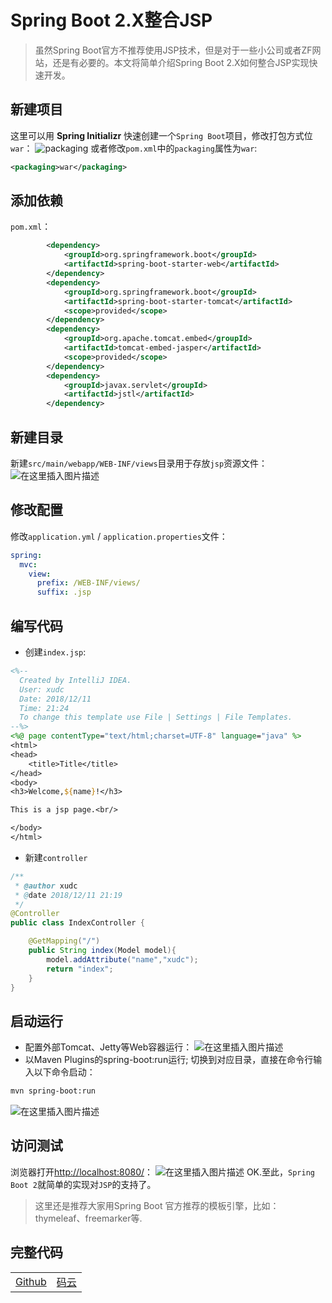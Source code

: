 # Spring Boot 2.X整合JSP
> 虽然Spring Boot官方不推荐使用JSP技术，但是对于一些小公司或者ZF网站，还是有必要的。本文将简单介绍Spring Boot 2.X如何整合JSP实现快速开发。

## 新建项目
这里可以用 **Spring Initializr** 快速创建一个`Spring Boot`项目，修改打包方式位`war`：
![packaging](https://img-blog.csdnimg.cn/20200302172325177.png?x-oss-process=image/watermark,type_ZmFuZ3poZW5naGVpdGk,shadow_10,text_aHR0cHM6Ly9ibG9nLmNzZG4ubmV0L0UwOTYyMDEyNg==,size_16,color_FFFFFF,t_70)
或者修改`pom.xml`中的`packaging`属性为`war`:
```xml
<packaging>war</packaging>
```
## 添加依赖
`pom.xml`：
```xml
		<dependency>
			<groupId>org.springframework.boot</groupId>
			<artifactId>spring-boot-starter-web</artifactId>
		</dependency>
		<dependency>
			<groupId>org.springframework.boot</groupId>
			<artifactId>spring-boot-starter-tomcat</artifactId>
			<scope>provided</scope>
		</dependency>
		<dependency>
			<groupId>org.apache.tomcat.embed</groupId>
			<artifactId>tomcat-embed-jasper</artifactId>
			<scope>provided</scope>
		</dependency>
		<dependency>
			<groupId>javax.servlet</groupId>
			<artifactId>jstl</artifactId>
		</dependency>
```
## 新建目录
新建`src/main/webapp/WEB-INF/views`目录用于存放`jsp`资源文件：
![在这里插入图片描述](https://img-blog.csdnimg.cn/2020030217291214.png?x-oss-process=image/watermark,type_ZmFuZ3poZW5naGVpdGk,shadow_10,text_aHR0cHM6Ly9ibG9nLmNzZG4ubmV0L0UwOTYyMDEyNg==,size_16,color_FFFFFF,t_70)
## 修改配置
修改`application.yml` / `application.properties`文件：
```yaml
spring:
  mvc:
    view:
      prefix: /WEB-INF/views/
      suffix: .jsp
```
## 编写代码
- 创建`index.jsp`:
```jsp
<%--
  Created by IntelliJ IDEA.
  User: xudc
  Date: 2018/12/11
  Time: 21:24
  To change this template use File | Settings | File Templates.
--%>
<%@ page contentType="text/html;charset=UTF-8" language="java" %>
<html>
<head>
    <title>Title</title>
</head>
<body>
<h3>Welcome,${name}!</h3>

This is a jsp page.<br/>

</body>
</html>
```
- 新建`controller`
```java
/**
 * @author xudc
 * @date 2018/12/11 21:19
 */
@Controller
public class IndexController {

    @GetMapping("/")
    public String index(Model model){
        model.addAttribute("name","xudc");
        return "index";
    }
}
```

## 启动运行
- 配置外部Tomcat、Jetty等Web容器运行：
![在这里插入图片描述](https://img-blog.csdnimg.cn/20200302174820209.png?x-oss-process=image/watermark,type_ZmFuZ3poZW5naGVpdGk,shadow_10,text_aHR0cHM6Ly9ibG9nLmNzZG4ubmV0L0UwOTYyMDEyNg==,size_16,color_FFFFFF,t_70)
- 以Maven Plugins的spring-boot:run运行;
切换到对应目录，直接在命令行输入以下命令启动：

```bash
mvn spring-boot:run
```
![在这里插入图片描述](https://img-blog.csdnimg.cn/20200302175012534.png?x-oss-process=image/watermark,type_ZmFuZ3poZW5naGVpdGk,shadow_10,text_aHR0cHM6Ly9ibG9nLmNzZG4ubmV0L0UwOTYyMDEyNg==,size_16,color_FFFFFF,t_70)
## 访问测试
浏览器打开<http://localhost:8080/>：
![在这里插入图片描述](https://img-blog.csdnimg.cn/20200302175152442.png?x-oss-process=image/watermark,type_ZmFuZ3poZW5naGVpdGk,shadow_10,text_aHR0cHM6Ly9ibG9nLmNzZG4ubmV0L0UwOTYyMDEyNg==,size_16,color_FFFFFF,t_70)
OK.至此，`Spring Boot 2`就简单的实现对`JSP`的支持了。
> 这里还是推荐大家用Spring Boot 官方推荐的模板引擎，比如：thymeleaf、freemarker等.

## 完整代码
|||
|---|---|
|[Github](https://github.com/xudc0521/spring-boot-v2/tree/master/spring-boot-v2-jsp)|[码云](https://gitee.com/xudc/spring-boot-v2/tree/master/spring-boot-v2-jsp)|
